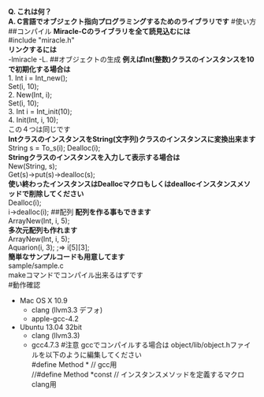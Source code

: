 **Q. これは何？**  
**A. C言語でオブジェクト指向プログラミングするためのライブラリです**
#使い方
##コンパイル
**Miracle-Cのライブラリを全て読見込むには**  
\#include "miracle.h"  
**リンクするには**    
-lmiracle -L.
##オブジェクトの生成
**例えばInt(整数)クラスのインスタンスを10で初期化する場合は**  
    1. Int i = Int_new();  
    Set(i, 10);  
    2. New(Int, i);  
    Set(i, 10);  
    3. Int i = Int_init(10);  
    4. Init(Int, i, 10);  
この４つは同じです  
**IntクラスのインスタンスをString(文字列)クラスのインスタンスに変換出来ます**  
String s = To_s(i); Dealloc(i);  
**Stringクラスのインスタンスを入力して表示する場合は**  
New(String, s);  
Get(s)->put(s)->dealloc(s);  
**使い終わったインスタンスはDeallocマクロもしくはdeallocインスタンスメソッドで削除してください**  
Dealloc(i);  
i->dealloc(i);
##配列
**配列を作る事もできます**  
ArrayNew(Int, i, 5);  
**多次元配列も作れます**  
ArrayNew(Int, i, 5);  
Aquarion(i, 3);      ;=> i[5][3];  
**簡単なサンプルコードも用意してます**  
sample/sample.c  
makeコマンドでコンパイル出来るはずです  
#動作確認
* Mac OS X 10.9
    - clang (llvm3.3 デフォ)
    - apple-gcc-4.2  
* Ubuntu 13.04 32bit
   - clang (llvm3.3)
   - gcc4.7.3
#注意
gccでコンパイルする場合は object/lib/object.hファイルを以下のように編集してください  
\#define Method * // gcc用  
//#define Method *const // インスタンスメソッドを定義するマクロ clang用
